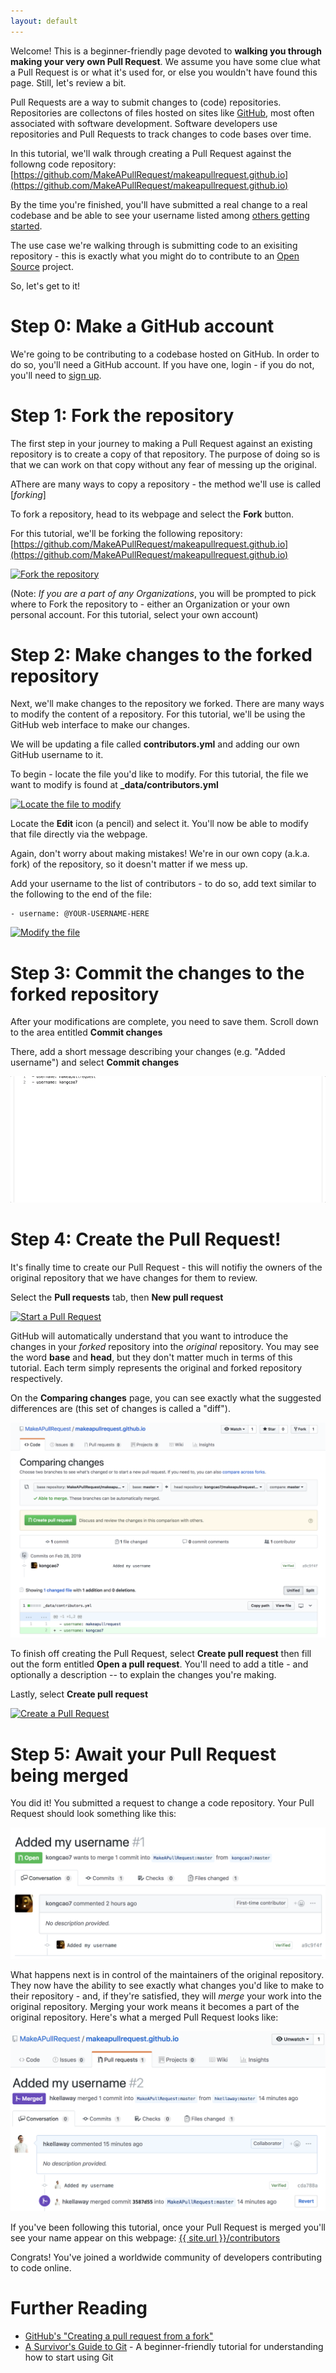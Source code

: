 ```yaml
---
layout: default
---
```


Welcome! This is a beginner-friendly page devoted to **walking you through making your very own Pull Request**. We assume you have some clue what a Pull Request is or what it's used for, or else you wouldn't have found this page. Still, let's review a bit.

Pull Requests are a way to submit changes to (code) repositories. Repositories are collectons of files hosted on sites like [GitHub](https://github.com), most often associated with software development. Software developers use repositories and Pull Requests to track changes to code bases over time.

In this tutorial, we'll walk through creating a Pull Request against the followng code repository: [https://github.com/MakeAPullRequest/makeapullrequest.github.io](https://github.com/MakeAPullRequest/makeapullrequest.github.io)

By the time you're finished, you'll have submitted a real change to a real codebase and be able to see your username listed among [others getting started](/contributors).

The use case we're walking through is submitting code to an exisiting repository - this is exactly what you might do to contribute to an [Open Source](https://github.com/open-source) project.

So, let's get to it!

# Step 0: Make a GitHub account

We're going to be contributing to a codebase hosted on GitHub. In order to do so, you'll need a GitHub account. If you have one, login - if you do not, you'll need to [sign up](https://github.com/join).

# Step 1: Fork the repository

The first step in your journey to making a Pull Request against an existing repository is to create a copy of that repository. The purpose of doing so is that we can work on that copy without any fear of messing up the original.

AThere are many ways to copy a repository - the method we'll use is called [*forking*]

To fork a repository, head to its webpage and select the **Fork** button.

For this tutorial, we'll be forking the following repository: [https://github.com/MakeAPullRequest/makeapullrequest.github.io](https://github.com/MakeAPullRequest/makeapullrequest.github.io)

<a href="/assets/images/tutorial/Fork.gif" target="_blank"><img src="/assets/images/tutorial/Fork.gif" alt="Fork the repository"></a>

(Note: *If you are a part of any Organizations*, you will be prompted to pick where to Fork the repository to - either an Organization or your own personal account. For this tutorial, select your own account)

# Step 2: Make changes to the forked repository

Next, we'll make changes to the repository we forked. There are many ways to modify the content of a repository. For this tutorial, we'll be using the GitHub web interface to make our changes.

We will be updating a file called **contributors.yml** and adding our own GitHub username to it.

To begin - locate the file you'd like to modify. For this tutorial, the file we want to modify is found at **_data/contributors.yml**

<a href="/assets/images/tutorial/LocateFile.gif" target="_blank"><img src="/assets/images/tutorial/LocateFile.gif" alt="Locate the file to modify"></a>

Locate the **Edit** icon (a pencil) and select it. You'll now be able to modify that file directly via the webpage.

Again, don't worry about making mistakes! We're in our own copy (a.k.a. fork) of the repository, so it doesn't matter if we mess up.

Add your username to the list of contributors - to do so, add text similar to the following to the end of the file:

```
- username: @YOUR-USERNAME-HERE
```

<a href="/assets/images/tutorial/ModifyFile.gif" target="_blank"><img src="/assets/images/tutorial/ModifyFile.gif" alt="Modify the file"></a>

# Step 3: Commit the changes to the forked repository

After your modifications are complete, you need to save them. Scroll down to the area entitled **Commit changes**

There, add a short message describing your changes (e.g. "Added username") and select **Commit changes**

<a href="/assets/images/tutorial/CommitChanges.gif" target="_blank"><img src="/assets/images/tutorial/CommitChanges.gif" alt="Commit changes"></a>

# Step 4: Create the Pull Request!

It's finally time to create our Pull Request - this will notifiy the owners of the original repository that we have changes for them to review.

Select the **Pull requests** tab, then **New pull request**

<a href="/assets/images/tutorial/StartPullRequest.gif" target="_blank"><img src="/assets/images/tutorial/StartPullRequest.gif" alt="Start a Pull Request"></a>

GitHub will automatically understand that you want to introduce the changes in your *forked* repository into the *original* repository. You may see the word **base** and **head**, but they don't matter much in terms of this tutorial. Each term simply represents the original and forked repository respectively.

On the **Comparing changes** page, you can see exactly what the suggested differences are (this set of changes is called a "diff").

<a href="/assets/images/tutorial/Diff.png" target="_blank"><img src="/assets/images/tutorial/Diff.png" alt="Diff"></a>

To finish off creating the Pull Request, select **Create pull request** then fill out the form entitled **Open a pull request**. You'll need to add a title - and optionally a description -- to explain the changes you're making. 

Lastly, select **Create pull request**

<a href="/assets/images/tutorial/CreatePullRequest.gif" target="_blank"><img src="/assets/images/tutorial/CreatePullRequest.gif" alt="Create a Pull Request"></a>

# Step 5: Await your Pull Request being merged

You did it! You submitted a request to change a code repository. Your Pull Request should look something like this:

<a href="/assets/images/tutorial/PullRequestOpen.png" target="_blank"><img src="/assets/images/tutorial/PullRequestOpen.png" alt="Open Pull Request"></a>

What happens next is in control of the maintainers of the original repository. They now have the ability to see exactly what changes you'd like to make to their repository - and, if they're satisfied, they will *merge* your work into the original repository. Merging your work means it becomes a part of the original repository. Here's what a merged Pull Request looks like:

<a href="/assets/images/tutorial/PullRequestMerged.png" target="_blank"><img src="/assets/images/tutorial/PullRequestMerged.png" alt="Merged Pull Requet"></a>

If you've been following this tutorial, once your Pull Request is merged you'll see your name appear on this webpage: [{{ site.url }}/contributors](/contributors)

Congrats! You've joined a worldwide community of developers contributing to code online.

# Further Reading

* [GitHub's "Creating a pull request from a fork"](https://help.github.com/en/articles/creating-a-pull-request-from-a-fork)
* [A Survivor's Guide to Git](https://www.prolificinteractive.com/2018/12/05/a-survivors-guide-to-git/) - A beginner-friendly tutorial for understanding how to start using Git


